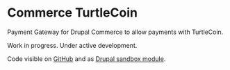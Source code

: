 # Commerce TurtleCoin

Payment Gateway for Drupal Commerce to allow payments with TurtleCoin.

Work in progress. Under active development.

Code visible on [GitHub](https://github.com/Daveiano/commerce_turtlecoin) and as [Drupal sandbox module](https://www.drupal.org/sandbox/daveiano/3029539).